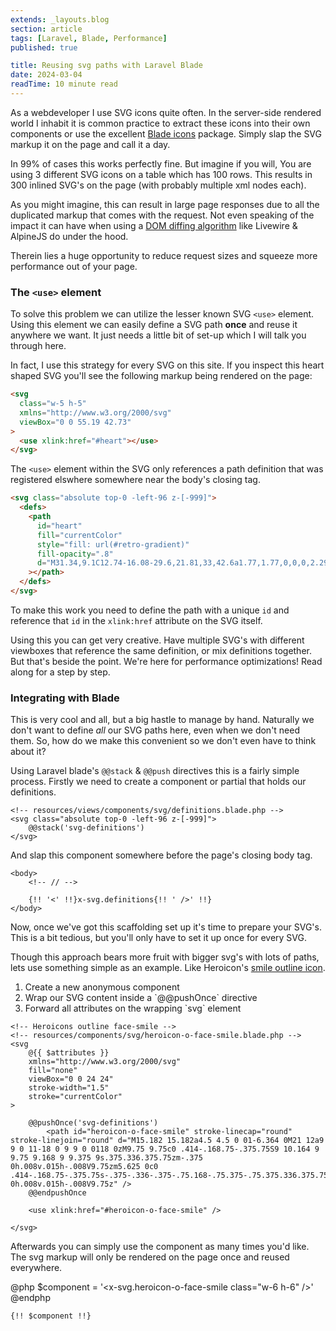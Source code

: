 ```yaml
---
extends: _layouts.blog
section: article
tags: [Laravel, Blade, Performance]
published: true

title: Reusing svg paths with Laravel Blade
date: 2024-03-04
readTime: 10 minute read
---
```


As a webdeveloper I use SVG icons quite often.
In the server-side rendered world I inhabit it is common practice to extract these icons into their own components or use the excellent [Blade icons](https://blade-ui-kit.com/blade-icons) package. Simply slap the SVG markup it on the page and call it a day.

In 99% of cases this works perfectly fine. But imagine if you will, You are using 3 different SVG icons on a table which has 100 rows. This results in 300 inlined SVG's on the page (with probably multiple xml nodes each).

As you might imagine, this can result in large page responses due to all the duplicated markup that comes with the request. Not even speaking of the impact it can have when using a [DOM diffing algorithm](https://livewire.laravel.com/docs/morphing#how-morphing-works) like Livewire & AlpineJS do under the hood.

Therein lies a huge opportunity to reduce request sizes and squeeze more performance out of your page.

<!-- ### Measuring performance impact

For example; Measured on a Macbook Pro (Apple M2 Max) Using _3000_ svg's containing only _3_ path nodes each we see browser timings increase dramatically.

|               | Withot svg definitions | With svg definitions |
| ------------- | ---------------------- | -------------------- |
| Response size | **30kb**               | **8kb**              |
| Blade render  | **40ms**               | **10ms**             |
| DOM morphing  | **734ms**              | **43ms**             |
| Memory usage  | **1.4mb**              | **0.3mb**            |

Heck that makes quite a big difference! Free performance? I'm all about that shit. Let's dive right in. -->

### The `<use>` element

To solve this problem we can utilize the lesser known SVG `<use>` element. Using this element we can easily define a SVG path **once** and reuse it anywhere we want. It just needs a little bit of set-up which I will talk you through here.

<p>
    In fact, I use this strategy for every SVG on this site. If you inspect this heart shaped SVG <x-svg.heart class="inline w-5 h-5 mx-1"/> you'll see the following markup being rendered on the page:
</p>

```html
<svg
  class="w-5 h-5"
  xmlns="http://www.w3.org/2000/svg"
  viewBox="0 0 55.19 42.73"
>
  <use xlink:href="#heart"></use>
</svg>
```

The `<use>` element within the SVG only references a path definition that was registered elswhere somewhere near the body's closing tag.

```html
<svg class="absolute top-0 -left-96 z-[-999]">
  <defs>
    <path
      id="heart"
      fill="currentColor"
      style="fill: url(#retro-gradient)"
      fill-opacity=".8"
      d="M31.34,9.1C12.74-16.08-29.6,21.81,33,42.6a1.77,1.77,0,0,0,2.29-.93A2.29,2.29,0,0,0,35,40.22c4.72-.09,17.11-19.13,19.16-23.8C59.88-3.24,39.68-4.69,31.34,9.1Zm20.08,3.63c-3,9.78-11.05,17.12-16.91,25.29a1.53,1.53,0,0,0-.28,1.29c-1.62-1.21-4.69-1.57-6.14-2.67-9-3.58-18.06-8.45-23.14-17C-2.38,4.12,25.25-.61,29.45,12.55c-3.06,5.94,2.52,7.94,2.28,4.21a4.3,4.3,0,0,0,1.45-4.28C37.75,3.67,52.82-2.28,51.42,12.73Z"
    ></path>
  </defs>
</svg>
```

To make this work you need to define the path with a unique `id` and reference that `id` in the `xlink:href` attribute on the SVG itself.

Using this you can get very creative. Have multiple SVG's with different viewboxes that reference the same definition, or mix definitions together. But that's beside the point. We're here for performance optimizations! Read along for a step by step.

### Integrating with Blade

This is very cool and all, but a big hastle to manage by hand. Naturally we don't want to define _all_ our SVG paths here, even when we don't need them. So, how do we make this convenient so we don't even have to think about it?

Using Laravel blade's `@@stack` & `@@push` directives this is a fairly simple process. Firstly we need to create a component or partial that holds our definitions.

```blade
<!-- resources/views/components/svg/definitions.blade.php -->
<svg class="absolute top-0 -left-96 z-[-999]">
    @@stack('svg-definitions')
</svg>
```

And slap this component somewhere before the page's closing body tag.

```blade
<body>
    <!-- // -->

    {!! '<' !!}x-svg.definitions{!! ' />' !!}
</body>
```

Now, once we've got this scaffolding set up it's time to prepare your SVG's. This is a bit tedious, but you'll only have to set it up once for every SVG.

Though this approach bears more fruit with bigger svg's with lots of paths, lets use something simple as an example. Like Heroicon's [smile outline icon](https://github.com/tailwindlabs/heroicons/blob/master/src/24/outline/face-smile.svg).

<ol>
    <li>Create a new anonymous component</li>
    <li>Wrap our SVG content inside a `@@pushOnce` directive</li>
    <li>Forward all attributes on the wrapping `svg` element</li>
</ol>

```blade
<!-- Heroicons outline face-smile -->
<!-- resources/components/svg/heroicon-o-face-smile.blade.php -->
<svg
    @{{ $attributes }}
    xmlns="http://www.w3.org/2000/svg"
    fill="none"
    viewBox="0 0 24 24"
    stroke-width="1.5"
    stroke="currentColor"
>

    @@pushOnce('svg-definitions')
        <path id="heroicon-o-face-smile" stroke-linecap="round" stroke-linejoin="round" d="M15.182 15.182a4.5 4.5 0 01-6.364 0M21 12a9 9 0 11-18 0 9 9 0 0118 0zM9.75 9.75c0 .414-.168.75-.375.75S9 10.164 9 9.75 9.168 9 9.375 9s.375.336.375.75zm-.375 0h.008v.015h-.008V9.75zm5.625 0c0 .414-.168.75-.375.75s-.375-.336-.375-.75.168-.75.375-.75.375.336.375.75zm-.375 0h.008v.015h-.008V9.75z" />
    @@endpushOnce

    <use xlink:href="#heroicon-o-face-smile" />

</svg>
```

Afterwards you can simply use the component as many times you'd like. The svg markup will only be rendered on the page once and reused everywhere.

@php $component = '<x-svg.heroicon-o-face-smile class="w-6 h-6" />' @endphp

```blade
{!! $component !!}
```
